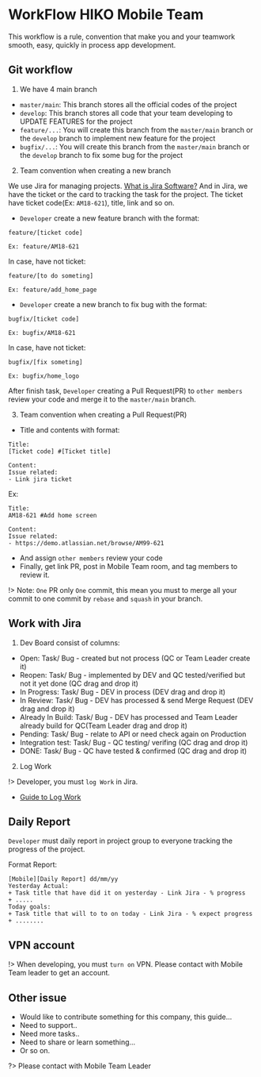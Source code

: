 # WorkFlow HIKO Mobile Team

This workflow is a rule, convention that make you and your teamwork smooth, easy, quickly in process app development.

 ## Git workflow

1. We have 4 main branch

- `master/main`: This branch stores all the official codes of the project
- `develop`: This branch stores all code that your team developing to UPDATE FEATURES for the project
- `feature/...`: You will create this branch from the `master/main` branch or the `develop` branch to implement new feature for the project
- `bugfix/...`: You will create this branch from the `master/main` branch or the `develop` branch to fix some bug for the project

2. Team convention when creating a new branch

We use Jira for managing projects. [What is Jira Software?](https://www.atlassian.com/software/jira)
And in Jira, we have the ticket or the card to tracking the task for the project.
The ticket have ticket code(Ex: `AM18-621`), title, link and so on.

- `Developer` create a new feature branch with the format:
```
feature/[ticket code]

Ex: feature/AM18-621
```

In case, have not ticket:
```
feature/[to do someting]

Ex: feature/add_home_page
```

- `Developer` create a new branch to fix bug with the format:
```
bugfix/[ticket code]

Ex: bugfix/AM18-621
```

In case, have not ticket:
```
bugfix/[fix someting]

Ex: bugfix/home_logo
```

After finish task, `Developer` creating a Pull Request(PR) to `other members` review your code and merge it to the `master/main` branch.

3. Team convention when creating a Pull Request(PR)

- Title and contents with format:

```
Title: 
[Ticket code] #[Ticket title]

Content:
Issue related:
- Link jira ticket

```

Ex:

```
Title: 
AM18-621 #Add home screen

Content:
Issue related:
- https://demo.atlassian.net/browse/AM99-621

```
- And assign `other members` review your code
- Finally, get link PR, post in Mobile Team room, and tag members to review it.

!> Note: `One` PR only `One` commit, this mean you must to merge all your commit to one commit by `rebase` and `squash` in your branch.

## Work with Jira

1. Dev Board consist of columns:
- Open: Task/ Bug - created but not process (QC or Team Leader create it)
- Reopen: Task/ Bug - implemented by DEV and QC tested/verified but not it yet done (QC drag and drop it)
- In Progress: Task/ Bug - DEV in process (DEV drag and drop it) 
- In Review: Task/ Bug - DEV has processed & send Merge Request (DEV drag and drop it)
- Already In Build: Task/ Bug - DEV has processed and Team Leader already build for QC(Team Leader drag and drop it)
- Pending: Task/ Bug - relate to API or need check again on Production
- Integration test: Task/ Bug - QC testing/ verifing (QC drag and drop it)
- DONE: Task/ Bug - QC have tested & confirmed (QC drag and drop it) 

2. Log Work

!> Developer, you must `log Work` in Jira.

- [Guide to Log Work](https://docs.google.com/document/d/1n0CPdC-TNNYIr2vjcnwvrdK4Yhfa-gvPptl_CLZjkWQ/edit)

## Daily Report

`Developer` must daily report in project group to everyone tracking the progress of the project.

Format Report:
```
[Mobile][Daily Report] dd/mm/yy
Yesterday Actual: 
+ Task title that have did it on yesterday - Link Jira - % progress
+ .....
Today goals:
+ Task title that will to to on today - Link Jira - % expect progress
+ ........
```

## VPN account

!> When developing, you must `turn on` VPN. Please contact with Mobile Team leader to get an account.

## Other issue

- Would like to contribute something for this company, this guide...
- Need to support..
- Need more tasks..
- Need to share or learn something...
- Or so on.

?> Please contact with Mobile Team Leader

